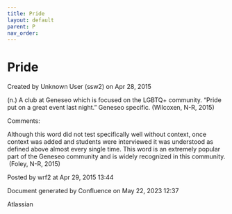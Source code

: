 ```yaml
---
title: Pride
layout: default
parent: P
nav_order:
---
```


# Pride

Created by  Unknown User (ssw2) on Apr 28, 2015

(n.) A club at Geneseo which is focused on the LGBTQ+ community. “Pride put on a great event last night.” Geneseo specific. (Wilcoxen, N-R, 2015)

Comments:

Although this word did not test specifically well without context, once context was added and students were interviewed it was understood as defined above almost every single time. This word is an extremely popular part of the Geneseo community and is widely recognized in this community.  (Foley, N-R, 2015)

Posted by wrf2 at Apr 29, 2015 13:44

Document generated by Confluence on May 22, 2023 12:37

Atlassian
